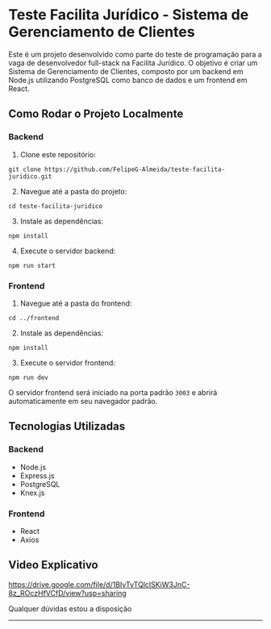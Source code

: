 # Teste Facilita Jurídico - Sistema de Gerenciamento de Clientes

Este é um projeto desenvolvido como parte do teste de programação para a vaga de desenvolvedor full-stack na Facilita Jurídico. O objetivo é criar um Sistema de Gerenciamento de Clientes, composto por um backend em Node.js utilizando PostgreSQL como banco de dados e um frontend em React.

## Como Rodar o Projeto Localmente

### Backend

1. Clone este repositório:

```
git clone https://github.com/FelipeG-Almeida/teste-facilita-juridico.git
```

2. Navegue até a pasta do projeto:

```
cd teste-facilita-juridico
```

3. Instale as dependências:

```
npm install
```

4. Execute o servidor backend:

```
npm run start
```

### Frontend

1. Navegue até a pasta do frontend:

```
cd ../frontend
```

2. Instale as dependências:

```
npm install
```

3. Execute o servidor frontend:

```
npm run dev
```

O servidor frontend será iniciado na porta padrão `3003` e abrirá automaticamente em seu navegador padrão.

## Tecnologias Utilizadas

### Backend

- Node.js
- Express.js
- PostgreSQL
- Knex.js

### Frontend

- React
- Axios

## Video Explicativo

https://drive.google.com/file/d/1BIyTyTQlclSKiW3JnC-8z_ROczHfVCfD/view?usp=sharing

Qualquer dúvidas estou a disposição

---

